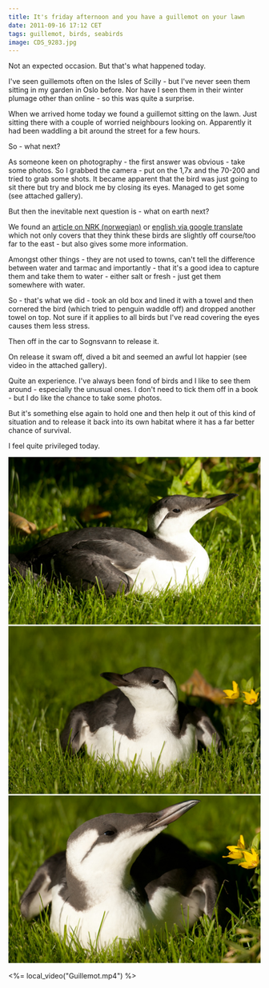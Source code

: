 ```yaml
---
title: It's friday afternoon and you have a guillemot on your lawn
date: 2011-09-16 17:12 CET
tags: guillemot, birds, seabirds
image: CDS_9283.jpg
---
```


Not an expected occasion. But that's what happened today.

I've seen guillemots often on the Isles of Scilly - but I've never seen them sitting in my garden in Oslo before. Nor have I seen them in their winter plumage other than online - so this was quite a surprise.

When we arrived home today we found a guillemot sitting on the lawn. Just sitting there with a couple of worried neighbours looking on. Apparently it had been waddling a bit around the street for a few hours.

So - what next?

As someone keen on photography - the first answer was obvious - take some photos. So I grabbed the camera - put on the 1,7x and the 70-200 and tried to grab some shots. It became apparent that the bird was just going to sit there but try and block me by closing its eyes. Managed to get some (see attached gallery).

But then the inevitable next question is - what on earth next?

We found an [article on NRK (norwegian)](http://cl.ly/ABQh) or [english via google translate](http://cl.ly/ACOm) which not only covers that they think these birds are slightly off course/too far to the east - but also gives some more information.

Amongst other things - they are not used to towns, can't tell the difference between water and tarmac and importantly - that it's a good idea to capture them and take them to water - either salt or fresh - just get them somewhere with water.

So - that's what we did - took an old box and lined it with a towel and then cornered the bird (which tried to penguin waddle off) and dropped another towel on top. Not sure if it applies to all birds but I've read covering the eyes causes them less stress.

Then off in the car to Sognsvann to release it.

On release it swam off, dived a bit and seemed an awful lot happier (see video in the attached gallery).

Quite an experience. I've always been fond of birds and I like to see them around - especially the unusual ones. I don't need to tick them off in a book - but I do like the chance to take some photos.

But it's something else again to hold one and then help it out of this kind of situation and to release it back into its own habitat where it has a far better chance of survival.

I feel quite privileged today.

![Guillemot](CDS_9283.jpg 'Guillemot')
![Guillemot](CDS_9284.jpg 'Guillemot')
![Guillemot](CDS_9303.jpg 'Guillemot')

<%= local_video("Guillemot.mp4") %>
